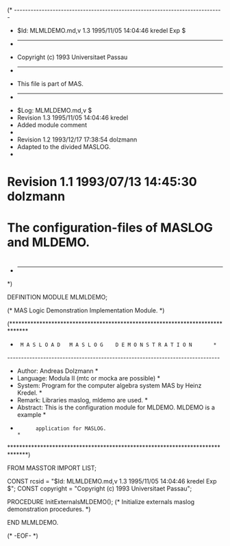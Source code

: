 (* ----------------------------------------------------------------------------
 * $Id: MLMLDEMO.md,v 1.3 1995/11/05 14:04:46 kredel Exp $
 * ----------------------------------------------------------------------------
 * Copyright (c) 1993 Universitaet Passau
 * ----------------------------------------------------------------------------
 * This file is part of MAS.
 * ----------------------------------------------------------------------------
 * $Log: MLMLDEMO.md,v $
 * Revision 1.3  1995/11/05  14:04:46  kredel
 * Added module comment
 *
 * Revision 1.2  1993/12/17  17:38:54  dolzmann
 * Adapted to the divided MASLOG.
 *
# Revision 1.1  1993/07/13  14:45:30  dolzmann
# The configuration-files of MASLOG and MLDEMO.
#
 * ----------------------------------------------------------------------------
 *)

DEFINITION MODULE MLMLDEMO;

(* MAS Logic Demonstration Implementation Module. *) 

(******************************************************************************
*	   M A S L O A D   M A S L O G    D E M O N S T R A T I O N	      *
*-----------------------------------------------------------------------------*
* Author:   Andreas Dolzmann                                                  *
* Language: Modula II (mtc or mocka are possible)                             *
* System:   Program for the computer algebra system MAS by Heinz Kredel.      *
* Remark:   Libraries maslog, mldemo are used.                                *
* Abstract: This is the configuration module for MLDEMO. MLDEMO is a example  *
*           application for MASLOG.                                           *
******************************************************************************)

FROM MASSTOR IMPORT LIST;

CONST rcsid = "$Id: MLMLDEMO.md,v 1.3 1995/11/05 14:04:46 kredel Exp $";
CONST copyright = "Copyright (c) 1993 Universitaet Passau";

PROCEDURE InitExternalsMLDEMO();
(* Initialize externals maslog demonstration procedures. *)

END MLMLDEMO.

(* -EOF- *)
